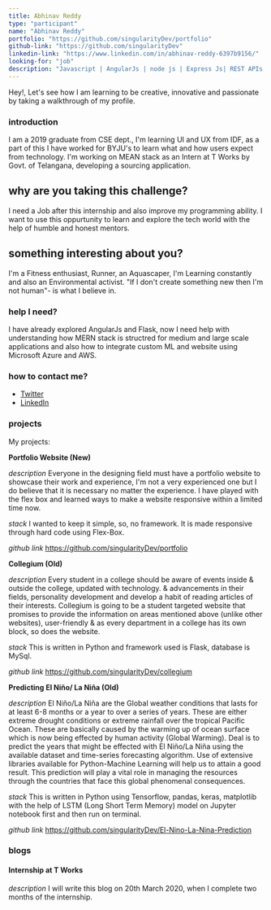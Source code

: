 ```yaml
---
title: Abhinav Reddy
type: "participant"
name: "Abhinav Reddy"
portfolio: "https://github.com/singularityDev/portfolio"
github-link: "https://github.com/singularityDev"
linkedin-link: "https://www.linkedin.com/in/abhinav-reddy-6397b9156/"
looking-for: "job"
description: "Javascript | AngularJs | node js | Express Js| REST APIs | Python | Flask"
---
```


Hey!, Let's see how I am learning to be creative, innovative and passionate by taking a walkthrough of my profile.

### introduction

I am a 2019 graduate from CSE dept., I'm learning UI and UX from IDF, as a part of this I have worked for BYJU's to learn what and how users expect from technology. I'm working on MEAN stack as an Intern at T Works by Govt. of Telangana, developing a sourcing application.

## why are you taking this challenge?

I need a Job after this internship and also improve my programming ability.
I want to use this oppurtunity to learn and explore the tech world with the help of humble and honest mentors.

## something interesting about you?

I'm a Fitness enthusiast, Runner, an Aquascaper, I'm Learning constantly and also an Environmental activist.
"If I don't create something new then I'm not human"- is what I believe in.

### help I need?

I have already explored AngularJs and Flask, now I need help with understanding how MERN stack is structred for medium and large scale applications and also how to integrate custom ML and website using Microsoft Azure and AWS.

### how to contact me?

- [Twitter](https://twitter.com/Abhinav_Reddy7)
- [LinkedIn](https://www.linkedin.com/in/abhinav-reddy-6397b9156/)

### projects

My projects:

**Portfolio Website (New)**

_description_ Everyone in the designing field must have a portfolio website to showcase their work and experience, I'm not a very experienced one but I do believe that it is necessary no matter the experience. I have played with the flex box and learned ways to make a website responsive within a limited time now.

_stack_ I wanted to keep it simple, so, no framework. It is made responsive through hard code using Flex-Box.

_github link_ https://github.com/singularityDev/portfolio

**Collegium (Old)**

_description_ Every student in a college should be aware of events inside & outside the college, updated with technology. & advancements in their fields, personality development and develop a habit of reading articles of their interests. Collegium is going to be a student targeted website that promises to provide the information on areas mentioned above (unlike other websites), user-friendly & as every department in a college has its own block, so does the website.

_stack_ This is written in Python and framework used is Flask, database is MySql.

_github link_ https://github.com/singularityDev/collegium

**Predicting El Niño/ La Niña (Old)**

_description_ El Niño/La Niña are the Global weather conditions that lasts for at least 6-8 months or a year to over a series of years. These are either extreme drought conditions or extreme rainfall over the tropical Pacific Ocean. These are basically caused by the warming up of ocean surface which is now being effected by human activity (Global Warming). Deal is to predict the years that might be effected with El Niño/La Niña using the available dataset and time-series forecasting algorithm. Use of extensive libraries available for Python-Machine Learning will help us to attain a good result. This prediction will play a vital role in managing the resources through the countries that face this global phenomenal consequences.

_stack_ This is written in Python using Tensorflow, pandas, keras, matplotlib with the help of LSTM (Long Short Term Memory) model on Jupyter notebook first and then run on terminal.

_github link_ https://github.com/singularityDev/El-Nino-La-Nina-Prediction

### blogs

#### Internship at T Works

_description_ I will write this blog on 20th March 2020, when I complete two months of the internship.
